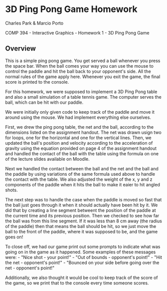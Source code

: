 # 3D Ping Pong Game Homework

Charles Park & Marcio Porto

COMP 394 - Interactive Graphics - Homework 1 - 3D Ping Pong Game

## Overview

This is a simple ping pong game. You get served a ball whenever you press the space bar. When the ball comes your way you can use the mouse to control the paddle and hit the ball back to your opponent's side. All the normal rules of the game apply here. Whenever you exit the game, the final score is printed to the console.

For this homework, we were supposed to implement a 3D Ping Pong table and also a small simulation of a table tennis game. The computer serves the ball, which can be hit with our paddle.

We were initially only given code to keep track of the paddle and move it around using the mouse. We had implement everything else ourselves.

First, we drew the ping pong table, the net and the ball, according to the dimensions listed on the assignment handout. The net was drawn usign two for loops, one for the horizontal and one for the vertical lines. Then, we updated the ball's position and velocity according to the acceleration of gravity using the equation provided on page 4 of the assignment handout and handled the contact of the ball with the table using the formula on one of the lecture slides available on Moodle.

Next we handled the contact between the ball and the net and the ball and the paddle by using variations of the same formula used above to handle the contact with the table. We also adjusted the weight of the x, y and z components of the paddle when it hits the ball to make it eaier to hit angled shots. 

The next step was to handle the case when the paddle is moved so fast that the ball just goes through it when it should actually have been hit by it. We did that by creating a line segment betweent the position of the paddle at the current time and its previous position. Then we checked to see how far the ball was from this line segment. If it was less than 8 cm away (the radius of the paddle) then that means the ball should be hit, so we just move the ball to the front of the paddle, where it was supposed to be, and the game goes on!

To close off, we had our game print out some prompts to indicate what was going on in the game as it happened. Some examples of these messages were:
	- "Nice shot - your point!"
	- "Out of bounds - opponent's point!"
	- "Hit the net - opponent's point!"
	- "Bounced on your side before going over the net - opponent's point!"

Additionally, we also thought it would be cool to keep track of the score of the game, so we print that to the console every time someone scores.
